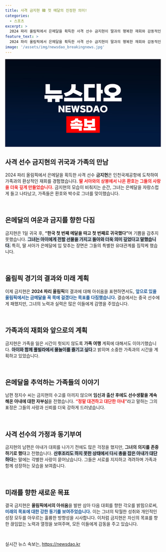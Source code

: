 ```yaml
---
title: 사격 금지현 韓 첫 메달의 진정한 의미!
categories:
  - 스포츠
excerpt: >
  2024 파리 올림픽에서 은메달을 획득한 사격 선수 금지현이 딸과의 행복한 재회와 감동적인 순간을 공유했다. 그녀는 둘째 낳기 공약을 내세우며 남편과 함께 아내의 뚝심에 미소를 지었다. 이 순간을 놓치지 마세요!
feature_text: >
  2024 파리 올림픽에서 은메달을 획득한 사격 선수 금지현이 딸과의 행복한 재회와 감동적인 순간을 공유했다. 그녀는 둘째 낳기 공약을 내세우며 남편과 함께 아내의 뚝심에 미소를 지었다. 이 순간을 놓치지 마세요!
image: '/assets/img/newsdao_breakingnews.jpg'
---
```


<p><img src="/assets/img/newsdao_breakingnews.jpg" alt="koreaapp 속보" /></p>

<h2 data-ke-size="size26">사격 선수 금지현의 귀국과 가족의 만남</h2>

<p data-ke-size="size16">2024 파리 올림픽에서 은메달을 획득한 사격 선수 <b>금지현</b>은 인천국제공항에 도착하여 가족과의 환상적인 재회를 경험했습니다. <b><span style="color: #ee2323;">딸 서아와의 상봉에서 나온 환호는 그들의 사랑을 더욱 깊게 만들었습니다.</span></b> 금지현의 모습이 비춰지는 순간, 그녀는 은메달을 자랑스럽게 들고 나타났고, 가족들은 환호와 박수로 그녀를 맞이했습니다.</p>

<p data-ke-size="size16">&nbsp;</p>

<h2 data-ke-size="size26">은메달의 여운과 금지를 향한 다짐</h2>

<p data-ke-size="size16">금지현은 1일 귀국 후, <b>“한국 첫 번째 메달을 따고 첫 번째로 귀국했다”</b>며 기쁨을 감추지 못했습니다. <b><span style="background-color: #21538527;">그녀는 아이에게 전할 선물을 가지고 돌아와 더욱 의미 깊었다고 말했습니다.</span></b> 특히, 딸 서아가 은메달에 입 맞추는 장면은 그들의 특별한 유대관계를 짐작케 했습니다.</p>

<p data-ke-size="size16">&nbsp;</p>

<h2 data-ke-size="size26">올림픽 경기의 결과와 미래 계획</h2>

<p data-ke-size="size16">이제 금지현은 <b>2024 파리 올림픽</b>의 결과에 대해 아쉬움을 표현하면서도, <b><span style="color: #1a5490;">앞으로 있을 올림픽에서는 금메달을 꼭 목에 걸겠다는 목표를 다짐했습니다.</span></b> 결승에서는 중국 선수에게 패했지만, 그녀의 노력과 실력은 많은 이들에게 감명을 주었습니다.</p>

<p data-ke-size="size16">&nbsp;</p>

<h2 data-ke-size="size26">가족과의 재회와 앞으로의 계획</h2>

<p data-ke-size="size16">금지현은 가족을 잃은 시간이 헛되지 않도록 <b>가족 여행</b> 계획에 대해서도 이야기했습니다. <b><span style="background-color: #21538527;">아이와 함께 풀빌라에서 물놀이를 즐기고 싶다</span></b>고 밝히며 소중한 가족과의 시간을 계획하고 있었습니다.</p>

<p data-ke-size="size16">&nbsp;</p>

<h2 data-ke-size="size26">은메달을 추억하는 가족들의 이야기</h2>

<p data-ke-size="size16">남편 정지수 씨는 금지현의 수고를 아끼지 않으며 <b>임신과 출산 후에도 선수생활을 계속해온 아내에 대한 자부심</b>을 전했습니다. <b><span style="color: #ee2323;">“정말 대견하고 대단한 아내”</span></b>라고 말하는 그의 표정은 그들의 사랑과 신뢰를 더욱 강하게 드러냈습니다.</p>

<p data-ke-size="size16">&nbsp;</p>

<h2 data-ke-size="size26">사격 선수의 가정과 동기부여</h2>

<p data-ke-size="size16">금지현의 남편은 아내가 대회를 나가기 전에도 많은 걱정을 했지만, <b>그녀의 의지를 존중하기로 했다</b>고 전했습니다. <b><span style="background-color: #21538527;">산후조리도 하지 못한 상태에서 다시 총을 잡은 아내가 대단하다</span></b>는 말에는 각별한 사랑이 묻어났습니다. 그들은 서로를 지지하고 격려하며 가족과 함께 성장하는 모습을 보여줍니다.</p>

<p data-ke-size="size16">&nbsp;</p>

<h2 data-ke-size="size26">미래를 향한 새로운 목표</h2>

<p data-ke-size="size16">결국 금지현은 <b>올림픽에서의 아쉬움</b>을 발판 삼아 다음 대회를 향한 각오를 밝힘으로써, <b><span style="color: #1a5490;">미래의 목표에 대한 강한 동기를 보여주었습니다.</span></b> 이는 그녀의 탁월한 성취와 개인적인 성장 모두를 아우르는 훌륭한 방향성을 시사합니다. 이처럼 금지현은 자신의 목표를 향한 끊임없는 노력과 열정을 보여주며, 모든 이들에게 감동을 주고 있습니다.</p>

<p data-ke-size="size16">&nbsp;</p>
실시간 뉴스 속보는, <a href="https://newsdao.kr" rel="dofollow">https://newsdao.kr</a>


